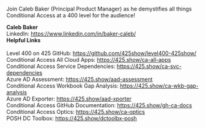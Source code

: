 Join Caleb Baker (Principal Product Manager) as he demystifies all things Conditional Access at a 400 level for the audience!

<b>Caleb Baker</b>
<br>LinkedIn: https://www.linkedin.com/in/baker-caleb/
<br><b>Helpful Links</b>
<br><br>Level 400 on 425 GitHub: https://github.com/425show/level400-425show/
<br>Conditional Access All Cloud Apps: https://425.show/ca-all-apps
<br>Conditional Access Service Dependencies: https://425.show/ca-svc-dependencies
<br>Azure AD Assessment: https://425.show/aad-assessment
<br>Conditional Access Workbook Gap Analysis: https://425.show/ca-wkb-gap-analysis
<br>Azure AD Exporter: https://425.show/aad-xporter
<br>Conditional Access GitHub Documentation: https://425.show/gh-ca-docs
<br>Conditional Access Optics: https://425.show/ca-optics
<br>POSH DC Toolbox: https://425.show/dctoolbx-posh
